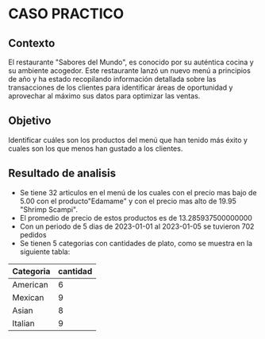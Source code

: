 # CASO PRACTICO

## Contexto
El restaurante "Sabores del Mundo", es conocido por su auténtica cocina y su ambiente acogedor. Este restaurante lanzó un nuevo menú a principios de año y ha estado recopilando información detallada sobre las transacciones de los clientes para identificar áreas de 
oportunidad y aprovechar al máximo sus datos para optimizar las ventas.

## Objetivo
Identificar cuáles son los productos del menú que han tenido más éxito y cuales son los que
menos han gustado a los clientes.

## Resultado de analisis
- Se tiene 32 articulos en el menú de los cuales con el precio mas bajo de 5.00 con el producto"Edamame" y con el precio mas alto de 19.95	"Shrimp Scampi".
- El promedio de precio de estos productos es de 13.285937500000000
- Con un periodo de 5 dias de 2023-01-01 al 2023-01-05 se tuvieron 702 pedidos
- Se tienen 5 categorias con cantidades de plato, como se muestra en la siguiente tabla:

| Categoria | cantidad|
| ----------| ------- |
| American  | 6       |
| Mexican   | 9       |
| Asian     | 8       |
| Italian   | 9       |

